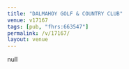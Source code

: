 ```yaml
---
title: "DALMAHOY GOLF & COUNTRY CLUB"
venue: v17167
tags: [pub, "fhrs:663547"]
permalink: /v/17167/
layout: venue
---
```

null